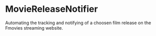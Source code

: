 # MovieReleaseNotifier
Automating the tracking and notifying of a choosen film release on the Fmovies streaming website. 
